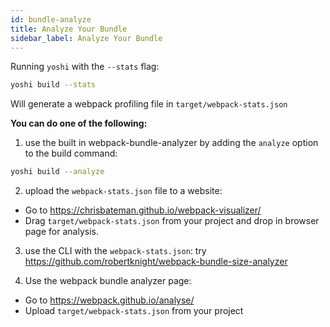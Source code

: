 ```yaml
---
id: bundle-analyze
title: Analyze Your Bundle
sidebar_label: Analyze Your Bundle
---
```


Running `yoshi` with the `--stats` flag:
```bash
yoshi build --stats
```

Will generate a webpack profiling file in `target/webpack-stats.json`

__You can do one of the following:__

1. use the built in webpack-bundle-analyzer by adding the `analyze` option to the build command:
```bash
yoshi build --analyze
```
2. upload the `webpack-stats.json` file to a website:
  - Go to https://chrisbateman.github.io/webpack-visualizer/
  - Drag `target/webpack-stats.json` from your project and drop in browser page for analysis.

3. use the CLI with the `webpack-stats.json`: try https://github.com/robertknight/webpack-bundle-size-analyzer

4. Use the webpack bundle analyzer page:
  - Go to https://webpack.github.io/analyse/
  - Upload `target/webpack-stats.json` from your project
